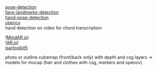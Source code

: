 [pose-detection](https://github.com/freealise/tfjs-models/tree/master/pose-detection)  
[face-landmarks-detection](https://github.com/freealise/tfjs-models/tree/master/face-landmarks-detection)  
[hand-pose-detection](https://github.com/freealise/tfjs-models/tree/master/hand-pose-detection)  
[opencv](https://docs.opencv.org/4.x/d1/d0d/tutorial_js_pose_estimation.html)  
hand detection on video for chord transcription  
  
([MindAR.js](https://github.com/hiukim/mind-ar-js))  
([AR.js](https://github.com/AR-js-org/AR.js))  
[jsartoolkit5](https://github.com/artoolkitx/jsartoolkit5)   
    
photo or outline cubemap (front/back only) with depth and csg layers -> models for mocap (hair and clothes with csg, markers and opencv)  

